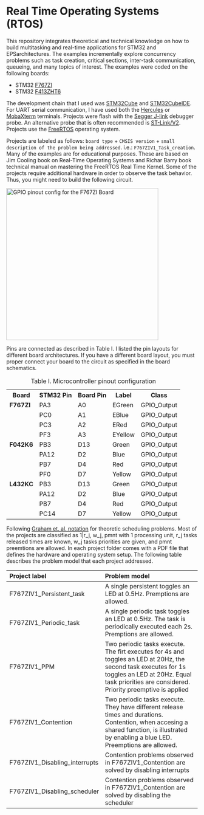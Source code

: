 # Real Time Operating Systems (RTOS)

This repository integrates theoretical and technical knowledge on how to build multitasking and real-time applications for STM32 and EPSarchitectures. The examples incrementally explore concurrency problems such as task creation, critical sections, inter-task communication, queueing, and many topics of interest. The examples were coded on the following boards:
- STM32 [F767ZI](https://www.st.com/en/microcontrollers-microprocessors/stm32f767zi.html)
- STM32 [F413ZHT6](https://www.st.com/en/microcontrollers-microprocessors/stm32f413zh.html)
 

The development chain that I used was [STM32Cube](https://www.st.com/content/st_com/en/products/ecosystems/stm32-open-development-environment/stm32cube.html) and [STM32CubeIDE](https://www.st.com/en/development-tools/stm32cubeide.html). For UART serial communication, I have used both the [Hercules](https://www.hw-group.com/software/hercules-setup-utility) or [MobaXterm](https://mobaxterm.mobatek.net/) terminals. Projects were flash with the [Segger J-link](https://www.segger.com/downloads/jlink/) debugger probe. An alternative probe that is often recommended  is [ST-Link/V2](https://www.st.com/en/development-tools/stsw-link009.html). Projects use the [FreeRTOS](https://www.freertos.org/index.html) operating system.


Projects are labeled as follows: ```board type``` + ```CMSIS version``` + ```small description of the problem being addressed```. i.e.: ```F767ZIV1_Task_creation```. Many of the examples are for educational purposes. These are based on Jim Cooling book on Real-Time Operating Systems and Richar Barry book technical manual on mastering the FreeRTOS Real Time Kernel. Some of the projects require additional hardware in order to observe the task behavior. Thus, you might need to build the following circuit.

<img src="img/F767ZI_LED.svg" title="GPIO pinout config for the F767ZI Board" width="400" height="400" />

Pins are connected as described in Table I. I listed the pin layouts for different board architectures. If you have a different board layout, you must proper connect your board to the circuit as specified in the board schematics.  


<table class="tg">
  <caption>Table I. Microcontroller pinout configuration</caption>
  <tr>
    <th class="tg-c3ow">Board</th>
    <th class="tg-c3ow">STM32 Pin</th>
    <th class="tg-c3ow">Board Pin</th>
    <th class="tg-c3ow">Label</th>
    <th class="tg-c3ow">Class</th>
  </tr>
  <tr>
    <td class="tg-fymr"><b>F767ZI</b></td>
    <td class="tg-c3ow">PA3</td>
    <td class="tg-c3ow">A0</td>
    <td class="tg-c3ow">EGreen<br></td>
    <td class="tg-c3ow">GPIO_Output<br></td>
  </tr>
  <tr>
    <td class="tg-c3ow"></td>
    <td class="tg-c3ow">PC0</td>
    <td class="tg-c3ow">A1</td>
    <td class="tg-c3ow">EBlue</td>
    <td class="tg-c3ow">GPIO_Output<br></td>
  </tr>
  <tr>
    <td class="tg-c3ow"></td>
    <td class="tg-c3ow">PC3</td>
    <td class="tg-c3ow">A2</td>
    <td class="tg-c3ow">ERed</td>
    <td class="tg-c3ow">GPIO_Output<br></td>
  </tr>
  <tr>
    <td class="tg-c3ow"></td>
    <td class="tg-c3ow">PF3</td>
    <td class="tg-c3ow">A3</td>
    <td class="tg-c3ow">EYellow</td>
    <td class="tg-c3ow">GPIO_Output<br></td>
  </tr>
 <tr>
    <td class="tg-fymr"><b>F042K6</b></td>
    <td class="tg-c3ow">PB3</td>
    <td class="tg-c3ow">D13</td>
    <td class="tg-c3ow">Green<br></td>
    <td class="tg-c3ow">GPIO_Output<br></td>
  </tr>
  <tr>
    <td class="tg-c3ow"></td>
    <td class="tg-c3ow">PA12</td>
    <td class="tg-c3ow">D2</td>
    <td class="tg-c3ow">Blue</td>
    <td class="tg-c3ow">GPIO_Output<br></td>
  </tr>
  <tr>
    <td class="tg-c3ow"></td>
    <td class="tg-c3ow">PB7</td>
    <td class="tg-c3ow">D4</td>
    <td class="tg-c3ow">Red</td>
    <td class="tg-c3ow">GPIO_Output<br></td>
  </tr>
  <tr>
    <td class="tg-c3ow"></td>
    <td class="tg-c3ow">PF0</td>
    <td class="tg-c3ow">D7</td>
    <td class="tg-c3ow">Yellow</td>
    <td class="tg-c3ow">GPIO_Output<br></td>
  </tr>
 <tr>
    <td class="tg-fymr"><b>L432KC</b></td>
    <td class="tg-c3ow">PB3</td>
    <td class="tg-c3ow">D13</td>
    <td class="tg-c3ow">Green<br></td>
    <td class="tg-c3ow">GPIO_Output<br></td>
  </tr>
  <tr>
    <td class="tg-c3ow"></td>
    <td class="tg-c3ow">PA12</td>
    <td class="tg-c3ow">D2</td>
    <td class="tg-c3ow">Blue</td>
    <td class="tg-c3ow">GPIO_Output<br></td>
  </tr>
  <tr>
    <td class="tg-c3ow"></td>
    <td class="tg-c3ow">PB7</td>
    <td class="tg-c3ow">D4</td>
    <td class="tg-c3ow">Red</td>
    <td class="tg-c3ow">GPIO_Output<br></td>
  </tr>
  <tr>
    <td class="tg-c3ow"></td>
    <td class="tg-c3ow">PC14</td>
    <td class="tg-c3ow">D7</td>
    <td class="tg-c3ow">Yellow</td>
    <td class="tg-c3ow">GPIO_Output<br></td>
  </tr>
</table>

Following [Graham et. al. notation](https://en.wikipedia.org/wiki/Notation_for_theoretic_scheduling_problems) for theoretic scheduling problems. Most of the projects are classified as 1|r_j, w_j, pmnt with 1 processing unit, r_j tasks released times are known, w_j tasks priorities are given, and pmnt preemtions are allowed. In each project folder comes with a PDF file that defines the hardware and operating system setup. The following table describes the problem model that each project addressed. 

|Project label|Problem model|
|:---|:---|
|F767ZIV1_Persistent_task|A single persistent toggles an LED at 0.5Hz. Premptions are allowed.|
|F767ZIV1_Periodic_task|A single periodic task toggles an LED at 0.5Hz. The task is periodically executed each 2s. Premptions are allowed.|
|F767ZIV1_PPM|Two periodic tasks execute. The firt executes for 4s and toggles an LED at 20Hz, the second task executes for 1s toggles an LED at 20Hz. Equal task priorities are considered. Priority preemptive is applied|
|F767ZIV1_Contention|Two periodic tasks execute. They have different release times and durations. Contention, when accesing a shared function, is illustrated by enabling a blue LED. Preemptions are allowed.|
|F767ZIV1_Disabling_interrupts|Contention problems observed in F767ZIV1_Contention are solved by disabling interrupts|
|F767ZIV1_Disabling_scheduler|Contention problems observed in F767ZIV1_Contention are solved by disabling the scheduler|

